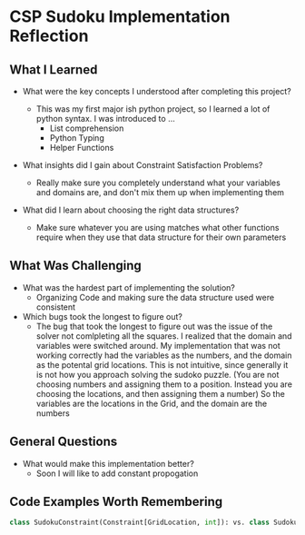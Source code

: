 # CSP Sudoku Implementation Reflection

## What I Learned

- What were the key concepts I understood after completing this project?

  - This was my first major ish python project, so I learned a lot of python syntax. I was introduced to ...
    - List comprehension
    - Python Typing
    - Helper Functions

- What insights did I gain about Constraint Satisfaction Problems?
  - Really make sure you completely understand what your variables and domains are, and don't mix them up when implementing them
- What did I learn about choosing the right data structures?
  - Make sure whatever you are using matches what other functions require when they use that data structure for their own parameters

## What Was Challenging

- What was the hardest part of implementing the solution?
  - Organizing Code and making sure the data structure used were consistent
- Which bugs took the longest to figure out?
  - The bug that took the longest to figure out was the issue of the solver not comlpleting all the squares. I realized that the domain and
    variables were switched around. My implementation that was not working correctly had the variables as the numbers, and the domain as the
    potental grid locations. This is not intuitive, since generally it is not how you approach solving the sudoko puzzle. (You are not choosing numbers and assigning them to a position. Instead you are choosing the locations, and then assigning them a number) So the variables are the locations in the Grid, and the domain are the numbers

## General Questions

- What would make this implementation better?
  - Soon I will like to add constant propogation

## Code Examples Worth Remembering

```python
class SudokuConstraint(Constraint[GridLocation, int]): vs. class SudokuConstraint(Constraint[int, GridLocation]): where class SudokuConstraint(Constraint[V, D]):

```
